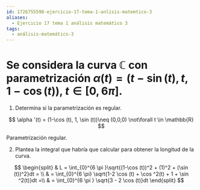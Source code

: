 ```yaml
---
id: 1726755598-ejercicio-17-tema-1-anlisis-matemtico-3
aliases:
  - Ejercicio 17 tema 1 análisis matemático 3
tags:
  - análisis-matemático-3
---
```


# Se considera la curva $\mathbb{C}$ con parametrización $\alpha (t) = (t-\sin (t), t, 1-\cos (t))$, $t\in [0,6 \pi]$.

1. Determina si la parametrización es regular.

$$
\alpha '(t) = (1-\cos (t), 1, \sin (t))\neq (0,0,0) \not\forall t \in \mathbb{R}
$$

Parametrización regular.

2. Plantea la integral que habría que calcular para obtener la longitud de la curva.

$$
\begin{split}
    & L = \int_{0}^{6 \pi }\sqrt{(1-\cos (t))^2 + (1)^2 + (\sin (t))^2}dt = \\
    & = \int_{0}^{6 \pi} \sqrt{1-2 \cos (t) + \cos ^2(t) + 1 + \sin ^2(t)}dt =\\
    & = \int_{0}^{6 \pi } \sqrt{3 - 2 \cos (t)}dt  
\end{split}
$$

